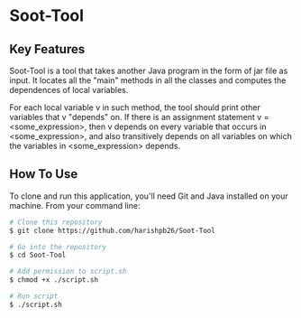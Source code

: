 # Soot-Tool

## Key Features

Soot-Tool is a tool that takes another Java program in the form of jar file as input. It locates all the "main" methods in all the classes and computes the dependences of local variables.

For each local variable v in such method, the tool should print other variables that v "depends" on. If there is an assignment statement v = <some_expression>, then v depends on every variable that occurs in <some_expression>, and also transitively depends on all variables on which the variables in <some_expression> depends.

## How To Use
To clone and run this application, you'll need Git and Java installed on your machine. From your command line:

```bash
# Clone this repository
$ git clone https://github.com/harishpb26/Soot-Tool

# Go into the repository
$ cd Soot-Tool

# Add permission to script.sh
$ chmod +x ./script.sh

# Run script
$ ./script.sh
```
